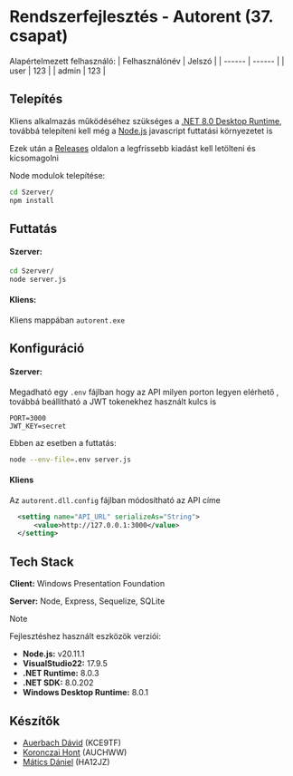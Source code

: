 # Rendszerfejlesztés - Autorent (37. csapat)

Alapértelmezett felhasználó:
| Felhasználónév | Jelszó |
| ------ | ------ |
| user | 123 |
| admin | 123 |

## Telepítés

Kliens alkalmazás működéséhez szükséges a [.NET 8.0 Desktop Runtime](https://dotnet.microsoft.com/en-us/download/dotnet/thank-you/runtime-desktop-8.0.3-windows-x64-installer), továbbá telepíteni kell még a [Node.js](https://nodejs.org/en/download) javascript futtatási környezetet is

Ezek után a [Releases](https://github.com/MekDani918/autorent/releases) oldalon a legfrissebb kiadást kell letölteni és kicsomagolni

Node modulok telepítése:
```sh
cd Szerver/
npm install
```
    
## Futtatás

#### Szerver:
```sh
cd Szerver/
node server.js
```
#### Kliens:
Kliens mappában `autorent.exe`

## Konfiguráció

#### Szerver:

Megadható egy `.env` fájlban hogy az API milyen porton legyen elérhető
, továbbá beállítható a JWT tokenekhez használt kulcs is
```env
PORT=3000
JWT_KEY=secret
```
Ebben az esetben a futtatás:
```sh
node --env-file=.env server.js
```

#### Kliens

Az `autorent.dll.config` fájlban módosítható az API címe
```xml
  <setting name="API_URL" serializeAs="String">
      <value>http://127.0.0.1:3000</value>
  </setting>
```

## Tech Stack

**Client:** Windows Presentation Foundation

**Server:** Node, Express, Sequelize, SQLite

> [!NOTE]
> Fejlesztéshez használt eszközök verziói:
> - **Node.js:** v20.11.1
> - **VisualStudio22:** 17.9.5
> - **.NET Runtime:** 8.0.3
> - **.NET SDK:** 8.0.202
> - **Windows Desktop Runtime:** 8.0.1
> 


## Készítők
- [Auerbach Dávid](https://www.github.com/david01978) (KCE9TF)
- [Koronczai Hont](https://www.github.com/Klaszfm) (AUCHWW)
- [Mátics Dániel](https://www.github.com/MekDani918) (HA12JZ)
